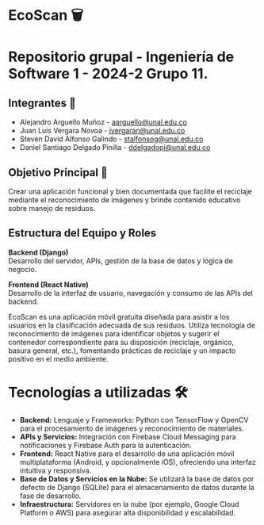 # EcoScan 🗑️

# Repositorio grupal - Ingeniería de Software 1 - 2024-2 Grupo 11.

## Integrantes 👥
- Alejandro Arguello Muñoz - aarguello@unal.edu.co
- Juan Luis Vergara Novoa - jvergaran@unal.edu.co
- Steven David Alfonso Galindo - stalfonsog@unal.edu.co
- Daniel Santiago Delgado Pinilla - ddelgadopi@unal.edu.co

## Objetivo Principal 🎯
Crear una aplicación funcional y bien documentada que facilite el reciclaje mediante el reconocimiento de imágenes y brinde contenido educativo sobre manejo de residuos.

## Estructura del Equipo y Roles 
**Backend (Django)**  
Desarrollo del servidor, APIs, gestión de la base de datos y lógica de negocio.

**Frontend (React Native)**  
Desarrollo de la interfaz de usuario, navegación y consumo de las APIs del backend.

EcoScan es una aplicación móvil gratuita diseñada para asistir a los usuarios en la clasificación adecuada de sus residuos. Utiliza tecnología de reconocimiento de imágenes para identificar objetos y sugerir el contenedor correspondiente para su disposición (reciclaje, orgánico, basura general, etc.), fomentando prácticas de reciclaje y un impacto positivo en el medio ambiente.

# Tecnologías a utilizadas 🛠️
- **Backend:** Lenguaje y Frameworks: Python con TensorFlow y OpenCV para el procesamiento de imágenes y reconocimiento de materiales.
- **APIs y Servicios:** Integración con Firebase Cloud Messaging para notificaciones y Firebase Auth para la autenticación.
- **Frontend:** React Native para el desarrollo de una aplicación móvil multiplataforma (Android, y opcionalmente iOS), ofreciendo una interfaz intuitiva y responsiva.
- **Base de Datos y Servicios en la Nube:** Se utilizará la base de datos por defecto de Django (SQLite) para el almacenamiento de datos durante la fase de desarrollo.
- **Infraestructura:** Servidores en la nube (por ejemplo, Google Cloud Platform o AWS) para asegurar alta disponibilidad y escalabilidad.
